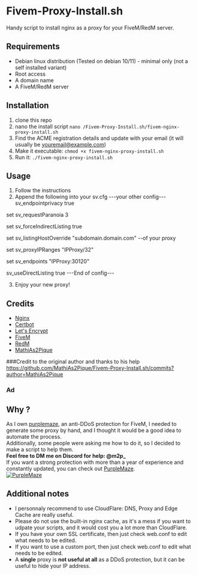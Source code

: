 # Fivem-Proxy-Install.sh
Handy script to install nginx as a proxy for your FiveM/RedM server.



## Requirements
- Debian linux distribution (Tested on debian 10/11) - minimal only (not a self installed variant)
- Root access
- A domain name
- A FiveM/RedM server

## Installation
1. clone this repo
2. nano the install script `nano /Fivem-Proxy-Install.sh/fivem-nginx-proxy-install.sh`
3. Find the ACME registration details and update with your email (it will usually be youremail@example.com)
4. Make it executable: `chmod +x fivem-nginx-proxy-install.sh`
5. Run it: `./fivem-nginx-proxy-install.sh`

## Usage
1. Follow the instructions
2. Append the following into your sv.cfg 
---your other config---
sv_endpointprivacy true

set sv_requestParanoia 3 

set sv_forceIndirectListing true

set sv_listingHostOverride "subdomain.domain.com" --of your proxy

set sv_proxyIPRanges "IPProxy/32"

set sv_endpoints "IPProxy:30120"

sv_useDirectListing true
---End of config---

3. Enjoy your new proxy!

## Credits
- [Nginx](https://nginx.org/)
- [Certbot](https://certbot.eff.org/)
- [Let's Encrypt](https://letsencrypt.org/)
- [FiveM](https://fivem.net/)
- [RedM](https://redm.gg/)
- [MathiAs2Pique](https://github.com/MathiAs2Pique)

###Credit to the original author and thanks to his help https://github.com/MathiAs2Pique/Fivem-Proxy-Install.sh/commits?author=MathiAs2Pique
### Ad
## Why ? 
As I own [purplemaze](https://purplemaze.net), an anti-DDoS protection for FiveM, I needed to generate some proxy by hand, and I thought it would be a good idea to automate the process.  
Additionally, some people were asking me how to do it, so I decided to make a script to help them.  
**Feel free to DM me on Discord for help: @m2p_**  
If you want a strong protection with more than a year of experience and constantly updated, you can check out [PurpleMaze](https://purplemaze.net).  
[![PurpleMaze](https://cdn.discordapp.com/attachments/859400057564561408/1092897682344923249/purplemazeLogo.png)](https://discord.gg/RThBYA5fAD)

## Additional notes
- I personnaly recommend to use CloudFlare: DNS, Proxy and Edge Cache are really useful.
- Please do not use the built-in nginx cache, as it's a mess if you want to udpate your scripts, and it would cost you a lot more than CloudFlare.
- If you have your own SSL certificate, then just check web.conf to edit what needs to be edited.
- If you want to use a custom port, then just check web.conf to edit what needs to be edited.
- A **single** proxy is **not useful at all** as a DDoS protection, but it can be useful to hide your IP address.
